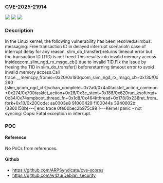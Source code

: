 ### [CVE-2025-21914](https://cve.mitre.org/cgi-bin/cvename.cgi?name=CVE-2025-21914)
![](https://img.shields.io/static/v1?label=Product&message=Linux&color=blue)
![](https://img.shields.io/static/v1?label=Version&message=afbdcc7c384b0d446da08b1e0901dc176b41b9e0%3C%20cec8c0ac173fe5321f03fdb1a09a9cb69bc9a9fe%20&color=brighgreen)
![](https://img.shields.io/static/v1?label=Vulnerability&message=n%2Fa&color=brighgreen)

### Description

In the Linux kernel, the following vulnerability has been resolved:slimbus: messaging: Free transaction ID in delayed interrupt scenarioIn case of interrupt delay for any reason, slim_do_transfer()returns timeout error but the transaction ID (TID) is not freed.This results into invalid memory access insideqcom_slim_ngd_rx_msgq_cb() due to invalid TID.Fix the issue by freeing the TID in slim_do_transfer() beforereturning timeout error to avoid invalid memory access.Call trace:__memcpy_fromio+0x20/0x190qcom_slim_ngd_rx_msgq_cb+0x130/0x290 [slim_qcom_ngd_ctrl]vchan_complete+0x2a0/0x4a0tasklet_action_common+0x274/0x700tasklet_action+0x28/0x3c_stext+0x188/0x620run_ksoftirqd+0x34/0x74smpboot_thread_fn+0x1d8/0x464kthread+0x178/0x238ret_from_fork+0x10/0x20Code: aa0003e8 91000429 f100044a 3940002b (3800150b)---[ end trace 0fe00bec2b975c99 ]---Kernel panic - not syncing: Oops: Fatal exception in interrupt.

### POC

#### Reference
No PoCs from references.

#### Github
- https://github.com/ARPSyndicate/cve-scores
- https://github.com/w4zu/Debian_security

